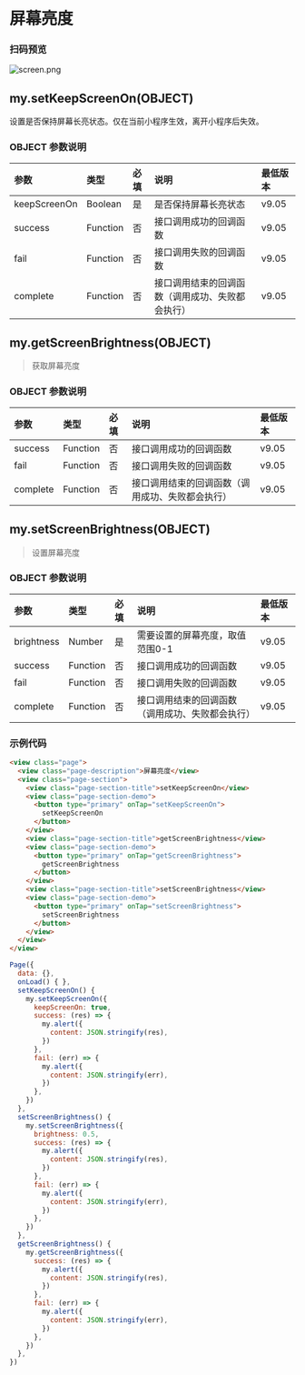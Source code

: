 # 屏幕亮度
### 扫码预览
![screen.png](https://cache.amap.com/ecology/tool/miniapp/1563437146277.png)
## my.setKeepScreenOn(OBJECT)
设置是否保持屏幕长亮状态。仅在当前小程序生效，离开小程序后失效。

### OBJECT 参数说明
| 参数 | 类型 | 必填 | 说明 | 最低版本 |
| :--- | :--- | :--- | :--- | :--- |
| keepScreenOn | Boolean | 是 | 是否保持屏幕长亮状态 | v9.05 |
| success | Function | 否 | 接口调用成功的回调函数 | v9.05 |
| fail | Function | 否 | 接口调用失败的回调函数 | v9.05 |
| complete | Function | 否 | 接口调用结束的回调函数（调用成功、失败都会执行） | v9.05 |

## my.getScreenBrightness(OBJECT)
> 获取屏幕亮度

### OBJECT 参数说明
| 参数 | 类型 | 必填 | 说明 | 最低版本 |
| :--- | :--- | :--- | :--- | :--- |
| success | Function | 否 | 接口调用成功的回调函数 | v9.05 |
| fail | Function | 否 | 接口调用失败的回调函数 | v9.05 |
| complete | Function | 否 | 接口调用结束的回调函数（调用成功、失败都会执行） | v9.05 |


## my.setScreenBrightness(OBJECT)
> 设置屏幕亮度
### OBJECT 参数说明
| 参数 | 类型 | 必填 | 说明 | 最低版本 |
| :--- | :--- | :--- | :--- | :--- |
| brightness | Number | 是 | 需要设置的屏幕亮度，取值范围0-1 | v9.05 |
| success | Function | 否 | 接口调用成功的回调函数 | v9.05 |
| fail | Function | 否 | 接口调用失败的回调函数 | v9.05 |
| complete | Function | 否 | 接口调用结束的回调函数（调用成功、失败都会执行） | v9.05 |

### 示例代码

```html
<view class="page">
  <view class="page-description">屏幕亮度</view>
  <view class="page-section">
    <view class="page-section-title">setKeepScreenOn</view>
    <view class="page-section-demo">
      <button type="primary" onTap="setKeepScreenOn">
        setKeepScreenOn
      </button>
    </view>
    <view class="page-section-title">getScreenBrightness</view>
    <view class="page-section-demo">
      <button type="primary" onTap="getScreenBrightness">
        getScreenBrightness
      </button>
    </view>
    <view class="page-section-title">setScreenBrightness</view>
    <view class="page-section-demo">
      <button type="primary" onTap="setScreenBrightness">
        setScreenBrightness
      </button>      
    </view>
  </view>
</view>
```

```javascript
Page({
  data: {},
  onLoad() { },
  setKeepScreenOn() {
    my.setKeepScreenOn({
      keepScreenOn: true,
      success: (res) => {
        my.alert({
          content: JSON.stringify(res),
        })
      },
      fail: (err) => {
        my.alert({
          content: JSON.stringify(err),
        })
      },
    })
  },
  setScreenBrightness() {
    my.setScreenBrightness({
      brightness: 0.5,
      success: (res) => {
        my.alert({
          content: JSON.stringify(res),
        })
      },
      fail: (err) => {
        my.alert({
          content: JSON.stringify(err),
        })
      },
    })
  },
  getScreenBrightness() {
    my.getScreenBrightness({
      success: (res) => {
        my.alert({
          content: JSON.stringify(res),
        })
      },
      fail: (err) => {
        my.alert({
          content: JSON.stringify(err),
        })
      },
    })
  },
})
```
